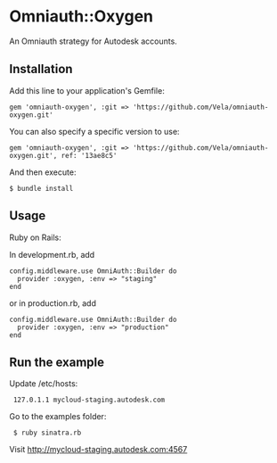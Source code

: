 # Omniauth::Oxygen

An Omniauth strategy for Autodesk accounts.

## Installation

Add this line to your application's Gemfile:

    gem 'omniauth-oxygen', :git => 'https://github.com/Vela/omniauth-oxygen.git'

You can also specify a specific version to use:

    gem 'omniauth-oxygen', :git => 'https://github.com/Vela/omniauth-oxygen.git', ref: '13ae8c5'

And then execute:

    $ bundle install


## Usage


Ruby on Rails:
  
In development.rb, add

    config.middleware.use OmniAuth::Builder do
      provider :oxygen, :env => "staging"
    end

or in production.rb, add

    config.middleware.use OmniAuth::Builder do
      provider :oxygen, :env => "production"
    end

## Run the example

Update /etc/hosts: 

     127.0.1.1 mycloud-staging.autodesk.com

Go to the examples folder:

     $ ruby sinatra.rb

Visit http://mycloud-staging.autodesk.com:4567
